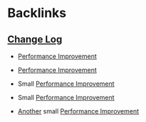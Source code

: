 
# Backlinks
## [Change Log](<Change Log.md>)
- [Performance Improvement](<Performance Improvement.md>)

- [Performance Improvement](<Performance Improvement.md>)

- Small [Performance Improvement](<Performance Improvement.md>)

- Small [Performance Improvement](<Performance Improvement.md>)

- [Another](((g3OZJ86Le))) small [Performance Improvement](<Performance Improvement.md>)

